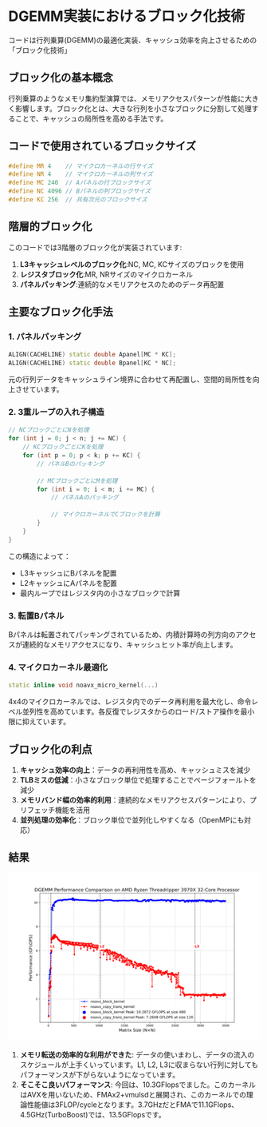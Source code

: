 # DGEMM実装におけるブロック化技術

コードは行列乗算(DGEMM)の最適化実装、キャッシュ効率を向上させるための「ブロック化技術」

## ブロック化の基本概念

行列乗算のようなメモリ集約型演算では、メモリアクセスパターンが性能に大きく影響します。ブロック化とは、大きな行列を小さなブロックに分割して処理することで、キャッシュの局所性を高める手法です。

## コードで使用されているブロックサイズ

```cpp
#define MR 4    // マイクロカーネルの行サイズ
#define NR 4    // マイクロカーネルの列サイズ
#define MC 240  // Aパネルの行ブロックサイズ
#define NC 4096 // Bパネルの列ブロックサイズ
#define KC 256  // 共有次元のブロックサイズ
```

## 階層的ブロック化

このコードでは3階層のブロック化が実装されています:

1. **L3キャッシュレベルのブロック化**:NC, MC, KCサイズのブロックを使用
2. **レジスタブロック化**:MR, NRサイズのマイクロカーネル
3. **パネルパッキング**:連続的なメモリアクセスのためのデータ再配置

## 主要なブロック化手法

### 1. パネルパッキング

```cpp
ALIGN(CACHELINE) static double Apanel[MC * KC];
ALIGN(CACHELINE) static double Bpanel[KC * NC];
```

元の行列データをキャッシュライン境界に合わせて再配置し、空間的局所性を向上させています。

### 2. 3重ループの入れ子構造

```cpp
// NCブロックごとにNを処理
for (int j = 0; j < n; j += NC) {
    // KCブロックごとにKを処理
    for (int p = 0; p < k; p += KC) {
        // パネルBのパッキング

        // MCブロックごとにMを処理
        for (int i = 0; i < m; i += MC) {
            // パネルAのパッキング
            
            // マイクロカーネルでCブロックを計算
        }
    }
}
```

この構造によって：
- L3キャッシュにBパネルを配置
- L2キャッシュにAパネルを配置
- 最内ループではレジスタ内の小さなブロックで計算

### 3. 転置Bパネル

Bパネルは転置されてパッキングされているため、内積計算時の列方向のアクセスが連続的なメモリアクセスになり、キャッシュヒット率が向上します。

### 4. マイクロカーネル最適化

```cpp
static inline void noavx_micro_kernel(...)
```

4x4のマイクロカーネルでは、レジスタ内でのデータ再利用を最大化し、命令レベル並列性を高めています。各反復でレジスタからのロード/ストア操作を最小限に抑えています。

## ブロック化の利点

1. **キャッシュ効率の向上**：データの再利用性を高め、キャッシュミスを減少
2. **TLBミスの低減**：小さなブロック単位で処理することでページフォールトを減少
3. **メモリバンド幅の効率的利用**：連続的なメモリアクセスパターンにより、プリフェッチ機能を活用
4. **並列処理の効率化**：ブロック単位で並列化しやすくなる（OpenMPにも対応）

## 結果
![DGEMM ベンチマークプロット](15/dgemm_benchmark_comparison_plot.png)

1. **メモリ転送の効率的な利用ができた**: データの使いまわし、データの流入のスケジュールが上手くいっています。L1, L2, L3に収まらない行列に対してもパフォーマンスが下がらないようになっています。
2. **そこそこ良いパフォーマンス**: 今回は、10.3GFlopsでました。このカーネルはAVXを用いないため、FMAx2+vmulsdと展開され、このカーネルでの理論性能値は3FLOP/cycleとなります。3.7GHzだとFMAで11.1GFlops、4.5GHz(TurboBoost)では、13.5GFlopsです。
